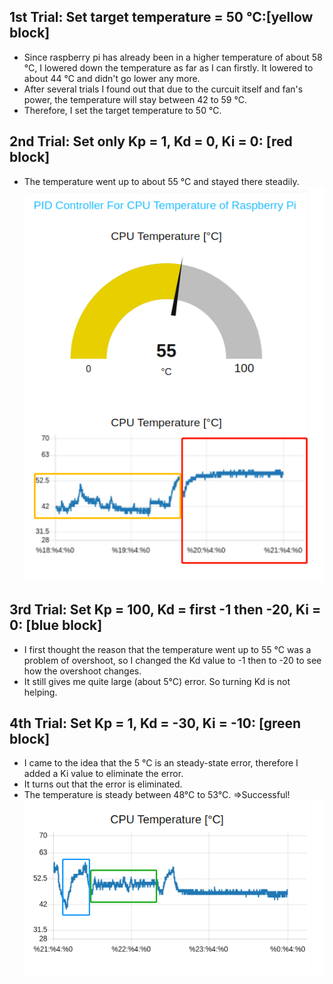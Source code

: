 ## 1st Trial: Set target temperature = 50 °C:[yellow block]  
* Since raspberry pi has already been in a higher temperature of about 58 °C, I lowered
down the temperature as far as I can firstly. It lowered to about 44 °C and didn't go lower any more.  
* After several trials I found out that due to the curcuit itself and fan's power, the temperature
will stay between 42 to 59 °C.  
* Therefore, I set the target temperature to 50 °C.  

## 2nd Trial: Set only Kp = 1, Kd = 0, Ki = 0: [red block]  
* The temperature went up to about 55 °C and stayed there steadily.   
![pic1](https://github.com/WangYini/PIDControlOfCPUTemperatureOnRaspberryPi/blob/master/SetTargetTemperature%20%26%20SetKp1Kd0Ki0.png)    
  
## 3rd Trial: Set Kp = 100, Kd = first -1 then -20, Ki = 0: [blue block]  
* I first thought the reason that the temperature went up to 55 °C was a problem of overshoot, so I changed the Kd value to -1 then to -20 to see how the overshoot changes.  
* It still gives me quite large (about 5°C) error. So turning Kd is not helping.  
  
## 4th Trial: Set Kp = 1, Kd = -30, Ki = -10: [green block]  
* I came to the idea that the 5 °C is an steady-state error, therefore I added a Ki value to eliminate the error.  
* It turns out that the error is eliminated.  
* The temperature is steady between 48°C to 53°C. =>Successful!   
![pic2](https://github.com/WangYini/PIDControlOfCPUTemperatureOnRaspberryPi/blob/master/3rdTrial%204th%20Trial.png)  
